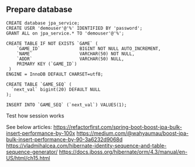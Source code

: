 Prepare database
----------------------------------
```aidl
CREATE database jpa_service;
CREATE USER 'demouser'@'%' IDENTIFIED BY 'password';
GRANT ALL on jpa_service.* TO 'demouser'@'%';

CREATE TABLE IF NOT EXISTS `GAME` (
	`GAME_ID`      		    BIGINT NOT NULL AUTO_INCREMENT,
	`NAME`    			    VARCHAR(50) NOT NULL,
	`ADDR`                  VARCHAR(50) NULL,
	PRIMARY KEY (`GAME_ID`)
 )
ENGINE = InnoDB DEFAULT CHARSET=utf8;

CREATE TABLE `GAME_SEQ` (
  `next_val` bigint(20) DEFAULT NULL
);

INSERT INTO `GAME_SEQ` (`next_val`) VALUES(1);
```

Test how session works

See below articles:
https://refactorfirst.com/spring-boot-boost-jpa-bulk-insert-performance-by-100x
https://medium.com/@wahyaumau/boost-jpa-bulk-insert-performance-by-90-3a6232d9068d
https://vladmihalcea.com/hibernate-identity-sequence-and-table-sequence-generator/
https://docs.jboss.org/hibernate/orm/4.3/manual/en-US/html/ch15.html